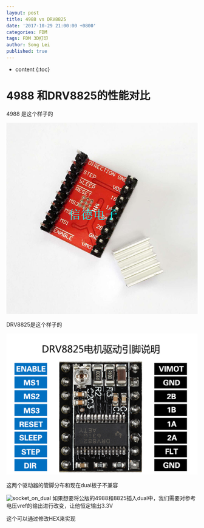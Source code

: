 ```yaml
---
layout: post
title: 4988 vs DRV8825
date: '2017-10-29 21:00:00 +0800'
categories: FDM
tags: FDM 3D打印
author: Song Lei
published: true
---
```


* content
{:toc}

# 4988 和DRV8825的性能对比
4988 是这个样子的 

![4988](images/4988.png)

DRV8825是这个样子的

![8825](images/8825.png)

这两个驱动器的管脚分布和现在dual板子不兼容

![socket_on_dual]({{site.baseurl}}/images/dual_socket.png)
如果想要将公版的4988和8825插入dual中，我们需要对参考电压vref的输出进行改变，让他恒定输出3.3V

这个可以通过修改HEX来实现